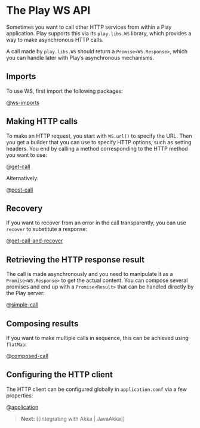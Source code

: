 <!--- Copyright (C) 2009-2013 Typesafe Inc. <http://www.typesafe.com> -->
# The Play WS API

Sometimes you want to call other HTTP services from within a Play application. Play supports this via its `play.libs.WS` library, which provides a way to make asynchronous HTTP calls.

A call made by `play.libs.WS` should return a `Promise<WS.Response>`, which you can handle later with Play’s asynchronous mechanisms.

## Imports

To use WS, first import the following packages:

@[ws-imports](code/javaguide/ws/JavaWS.java)

## Making HTTP calls

To make an HTTP request, you start with `WS.url()` to specify the URL. Then you get a builder that you can use to specify HTTP options, such as setting headers. You end by calling a method corresponding to the HTTP method you want to use:

@[get-call](code/javaguide/ws/JavaWS.java)

Alternatively:

@[post-call](code/javaguide/ws/JavaWS.java)

## Recovery

If you want to recover from an error in the call transparently, you can use `recover` to substitute a response:

@[get-call-and-recover](code/javaguide/ws/JavaWS.java)

## Retrieving the HTTP response result

The call is made asynchronously and you need to manipulate it as a `Promise<WS.Response>` to get the actual content. You can compose several promises and end up with a `Promise<Result>` that can be handled directly by the Play server:

@[simple-call](code/javaguide/ws/JavaWS.java)


## Composing results

If you want to make multiple calls in sequence, this can be achieved using `flatMap`:

@[composed-call](code/javaguide/ws/JavaWS.java)

## Configuring the HTTP client

The HTTP client can be configured globally in `application.conf` via a few properties:

@[application](code/javaguide/ws/application.conf)

> **Next:** [[Integrating with Akka | JavaAkka]]